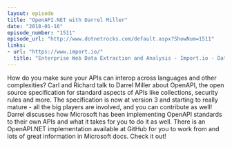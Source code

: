 ```yaml
---
layout: episode
title: "OpenAPI.NET with Darrel Miller"
date: "2018-01-16"
episode_number: "1511"
episode_url: "http://www.dotnetrocks.com/default.aspx?ShowNum=1511"
links:
- url: "https://www.import.io/"
  title: "Enterprise Web Data Extraction and Analysis - Import.io - Data Extraction, Web Extraction, Web Data, Web Harvesting"
---
```


How do you make sure your APIs can interop across languages and other complexities? Carl and Richard talk to Darrel Miller about OpenAPI, the open source specification for standard aspects of APIs like collections, security rules and more. The specification is now at version 3 and starting to really mature - all the big players are involved, and you can contribute as well! Darrel discusses how Microsoft has been implementing OpenAPI standards to their own APIs and what it takes for you to do it as well. There is an OpenAPI.NET implementation available at GitHub for you to work from and lots of great information in Microsoft docs. Check it out!
